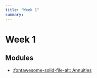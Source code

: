 ```yaml
---
title: "Week 1"
summary:
---
```


Week 1
===

Modules
---

- [:fontawesome-solid-file-alt: Annuities](01-annuities.md)
